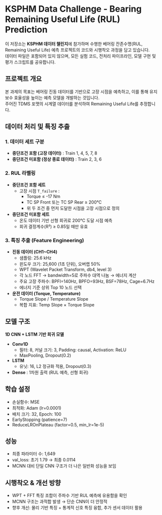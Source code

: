 # KSPHM Data Challenge - Bearing Remaining Useful Life (RUL) Prediction

이 저장소는 **KSPHM 데이터 챌린지**에 참가하며 수행한 베어링 잔존수명(RUL, Remaining Useful Life) 예측 프로젝트의 코드와 시행착오 과정을 담고 있습니다.  
데이터 파일은 포함되어 있지 않으며, 모든 실험 코드, 전처리 파이프라인, 모델 구현 및 평가 스크립트를 공유합니다.

## 프로젝트 개요

본 과제의 목표는 베어링 진동 데이터를 기반으로 고장 시점을 예측하고, 이를 통해 유지보수 효율성을 높이는 예측 모델을 개발하는 것입니다.  
주어진 TDMS 포맷의 시계열 데이터를 분석하여 Remaining Useful Life를 추정합니다.

## 데이터 처리 및 특징 추출

### 1. 데이터 세트 구분

- **중단조건 포함 (고장 데이터)** : Train 1, 4, 5, 7, 8
- **중단조건 미포함 (정상 종료 데이터)** : Train 2, 3, 6

### 2. RUL 라벨링

- **중단조건 포함 세트**
  - 고장 시점 `T_failure` :
    - Torque ≤ -17 Nm
    - TC SP Front 또는 TC SP Rear ≥ 200℃
    - 위 두 조건 중 먼저 도달한 시점을 고장 시점으로 정의
- **중단조건 미포함 세트**
  - 온도 데이터 기반 선형 회귀로 200℃ 도달 시점 예측
  - 회귀 결정계수(R²) ≥ 0.85일 때만 유효

### 3. 특징 추출 (Feature Engineering)

- **진동 데이터 (CH1~CH4)**
  - 샘플링: 25.6 kHz
  - 윈도우 크기: 25,600 (1초 단위), 오버랩 50%
  - WPT (Wavelet Packet Transform, db4, level 3)
  - 각 노드 FFT → bandwidth=5로 주파수 대역 나눔 → 에너지 계산
  - 주요 고장 주파수: BPFI=140Hz, BPFO=93Hz, BSF=78Hz, Cage=6.7Hz
  - 에너지 기준 상위 Top 10 노드 선택
- **운전 데이터 (Torque, Temperature)**
  - Torque Slope / Temperature Slope
  - 복합 지표: Temp Slope × Torque Slope

## 모델 구조

**1D CNN + LSTM 기반 회귀 모델**

- **Conv1D**
  - 필터: 8, 커널 크기: 3, Padding: causal, Activation: ReLU
  - MaxPooling, Dropout(0.2)
- **LSTM**
  - 유닛: 16, L2 정규화 적용, Dropout(0.3)
- **Dense** : 1차원 출력 (RUL 예측, 선형 회귀)

## 학습 설정

- 손실함수: MSE
- 최적화: Adam (lr=0.0001)
- 배치 크기: 32, Epoch: 100
- EarlyStopping (patience=7)
- ReduceLROnPlateau (factor=0.5, min_lr=1e-5)

## 성능

- 최종 파라미터 수: 1,649
- val_loss: 초기 1.79 → 최종 0.0114
- MCNN 대비 단일 CNN 구조가 더 나은 일반화 성능을 보임

## 시행착오 & 개선 방향

- WPT + FFT 특징 조합이 주파수 기반 RUL 예측에 유용함을 확인
- MCNN 구조는 과적합 발생 → 단순 CNN이 더 안정적
- 향후 개선: 물리 기반 특징 + 통계적 신호 특징 융합, 추가 센서 데이터 활용
